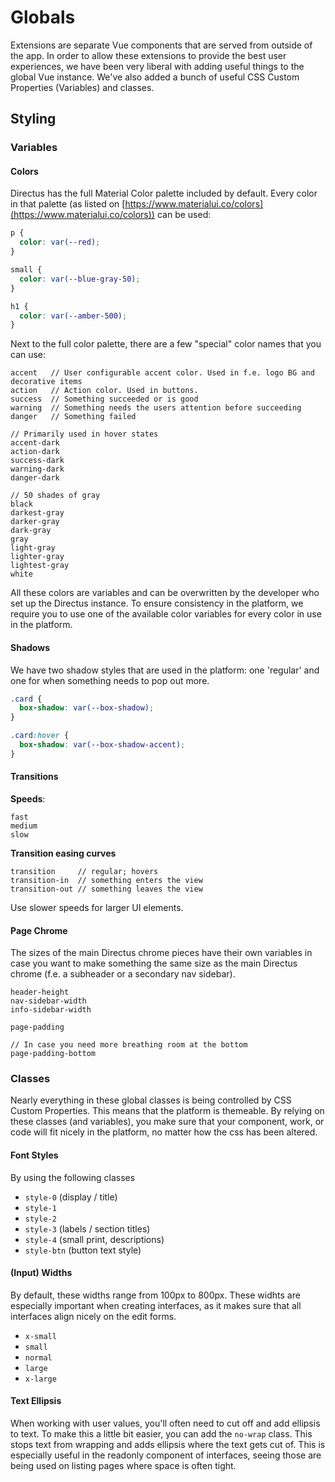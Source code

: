 # Globals

Extensions are separate Vue components that are served from outside of the app. In order to allow these extensions to provide the best user experiences, we have been very liberal with adding useful things to the global Vue instance. We've also added a bunch of useful CSS Custom Properties (Variables) and classes.

## Styling

### Variables

#### Colors

Directus has the full Material Color palette included by default. Every color in that palette (as listed on [https://www.materialui.co/colors](https://www.materialui.co/colors)) can be used:

```css
p {
  color: var(--red);
}

small {
  color: var(--blue-gray-50);
}

h1 {
  color: var(--amber-500);
}
```

Next to the full color palette, there are a few "special" color names that you can use:

```
accent   // User configurable accent color. Used in f.e. logo BG and decorative items
action   // Action color. Used in buttons.
success  // Something succeeded or is good
warning  // Something needs the users attention before succeeding
danger   // Something failed

// Primarily used in hover states
accent-dark
action-dark
success-dark
warning-dark
danger-dark

// 50 shades of gray
black
darkest-gray
darker-gray
dark-gray
gray
light-gray
lighter-gray
lightest-gray
white
```

All these colors are variables and can be overwritten by the developer who set up the Directus instance. To ensure consistency in the platform, we require you to use one of the available color variables for every color in use in the platform. 

#### Shadows

We have two shadow styles that are used in the platform: one 'regular' and one for when something needs to pop out more.

```css
.card {
  box-shadow: var(--box-shadow);
}

.card:hover {
  box-shadow: var(--box-shadow-accent);
}
```

#### Transitions

**Speeds**:

```
fast
medium
slow
```

**Transition easing curves**

```
transition     // regular; hovers
transition-in  // something enters the view
transition-out // something leaves the view
```

Use slower speeds for larger UI elements.

#### Page Chrome

The sizes of the main Directus chrome pieces have their own variables in case you want to make something the same size as the main Directus chrome (f.e. a subheader or a secondary nav sidebar).

```
header-height
nav-sidebar-width
info-sidebar-width

page-padding

// In case you need more breathing room at the bottom
page-padding-bottom
```

### Classes

Nearly everything in these global classes is being controlled by CSS Custom Properties. This means that the platform is themeable. By relying on these classes (and variables), you make sure that your component, work, or code will fit nicely in the platform, no matter how the css has been altered.

#### Font Styles

By using the following classes

* `style-0` (display / title)
* `style-1` 
* `style-2`
* `style-3` (labels / section titles)
* `style-4` (small print, descriptions)
* `style-btn` (button text style)

#### (Input) Widths

By default, these widths range from 100px to 800px. These widhts are especially important when creating interfaces, as it makes sure that all interfaces align nicely on the edit forms.

* `x-small`
* `small`
* `normal`
* `large`
* `x-large`

#### Text Ellipsis

When working with user values, you'll often need to cut off and add ellipsis to text. To make this a little bit easier, you can add the `no-wrap` class. This stops text from wrapping and adds ellipsis where the text gets cut of. This is especially useful in the readonly component of interfaces, seeing those are being used on listing pages where space is often tight.


